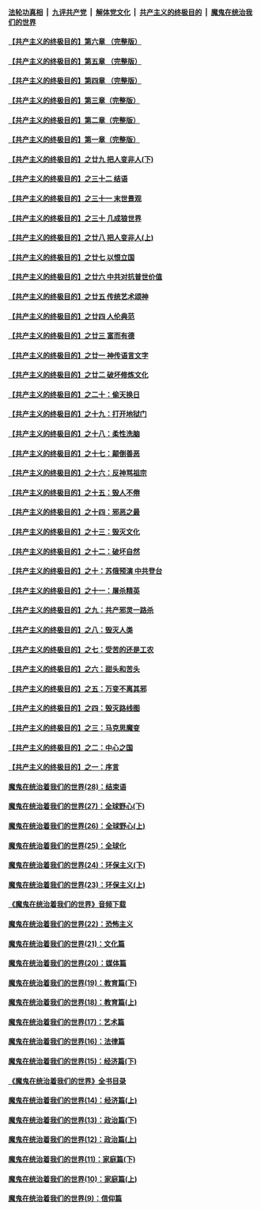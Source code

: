 ####  [法轮功真相](../../../../basic/blob/master/README.md?t=09290600) &nbsp;|&nbsp; [九评共产党](../../../../9ping.md/blob/master/README.md?t=09290600) &nbsp;|&nbsp; [解体党文化](../../../../jtdwh.md/blob/master/README.md?t=09290600)  &nbsp;|&nbsp; [共产主义的终极目的](../../../../gczydzjmd.md/blob/master/README.md?t=09290600) &nbsp;|&nbsp; [魔鬼在统治我们的世界](../../../../mgztzwmdsj.md/blob/master/README.md?t=09290600) 

#### [【共产主义的终极目的】第六章 （完整版）](../pages/nsc422/n11428913.md?t=09290600) 

#### [【共产主义的终极目的】第五章 （完整版）](../pages/nsc422/n11428912.md?t=09290600) 

#### [【共产主义的终极目的】第四章 （完整版）](../pages/nsc422/n11428907.md?t=09290600) 

#### [【共产主义的终极目的】第三章（完整版）](../pages/nsc422/n11428848.md?t=09290600) 

#### [【共产主义的终极目的】第二章（完整版）](../pages/nsc422/n11428831.md?t=09290600) 

#### [【共产主义的终极目的】第一章（完整版）](../pages/nsc422/n11417651.md?t=09290600) 

#### [【共产主义的终极目的】之廿九 把人变非人(下)](../pages/nsc422/n11344140.md?t=09290600) 

#### [【共产主义的终极目的】之三十二 结语](../pages/nsc422/n11360535.md?t=09290600) 

#### [【共产主义的终极目的】之三十一 末世景观](../pages/nsc422/n11351129.md?t=09290600) 

#### [【共产主义的终极目的】之三十 几成狼世界](../pages/nsc422/n11348280.md?t=09290600) 

#### [【共产主义的终极目的】之廿八 把人变非人(上)](../pages/nsc422/n11340492.md?t=09290600) 

#### [【共产主义的终极目的】之廿七 以恨立国](../pages/nsc422/n11336944.md?t=09290600) 

#### [【共产主义的终极目的】之廿六 中共对抗普世价值](../pages/nsc422/n11324785.md?t=09290600) 

#### [【共产主义的终极目的】之廿五 传统艺术颂神](../pages/nsc422/n11296396.md?t=09290600) 

#### [【共产主义的终极目的】之廿四 人伦典范](../pages/nsc422/n11296397.md?t=09290600) 

#### [【共产主义的终极目的】之廿三 富而有德](../pages/nsc422/n11283598.md?t=09290600) 

#### [【共产主义的终极目的】之廿一 神传语言文字](../pages/nsc422/n11263265.md?t=09290600) 

#### [【共产主义的终极目的】之廿二 破坏修炼文化](../pages/nsc422/n11245728.md?t=09290600) 

#### [【共产主义的终极目的】之二十：偷天换日](../pages/nsc422/n11238846.md?t=09290600) 

#### [【共产主义的终极目的】之十九：打开地狱门](../pages/nsc422/n11206376.md?t=09290600) 

#### [【共产主义的终极目的】之十八：柔性洗脑](../pages/nsc422/n11199994.md?t=09290600) 

#### [【共产主义的终极目的】之十七：颠倒善恶](../pages/nsc422/n11179782.md?t=09290600) 

#### [【共产主义的终极目的】之十六：反神骂祖宗](../pages/nsc422/n11166798.md?t=09290600) 

#### [【共产主义的终极目的】之十五：毁人不倦](../pages/nsc422/n11166792.md?t=09290600) 

#### [【共产主义的终极目的】之十四：邪恶之最](../pages/nsc422/n11150249.md?t=09290600) 

#### [【共产主义的终极目的】之十三：毁灭文化](../pages/nsc422/n11135227.md?t=09290600) 

#### [【共产主义的终极目的】之十二：破坏自然](../pages/nsc422/n11135214.md?t=09290600) 

#### [【共产主义的终极目的】之十：苏俄预演 中共登台](../pages/nsc422/n11118424.md?t=09290600) 

#### [【共产主义的终极目的】之十一：屠杀精英](../pages/nsc422/n11118442.md?t=09290600) 

#### [【共产主义的终极目的】之九：共产邪灵一路杀](../pages/nsc422/n11114139.md?t=09290600) 

#### [【共产主义的终极目的】之八：毁灭人类](../pages/nsc422/n11108503.md?t=09290600) 

#### [【共产主义的终极目的】之七：受苦的还是工农](../pages/nsc422/n11101809.md?t=09290600) 

#### [【共产主义的终极目的】之六：甜头和苦头](../pages/nsc422/n11096971.md?t=09290600) 

#### [【共产主义的终极目的】之五：万变不离其邪](../pages/nsc422/n11091285.md?t=09290600) 

#### [【共产主义的终极目的】之四：毁灭路线图](../pages/nsc422/n11086284.md?t=09290600) 

#### [【共产主义的终极目的】之三：马克思魔变](../pages/nsc422/n11061941.md?t=09290600) 

#### [【共产主义的终极目的】之二：中心之国](../pages/nsc422/n11047728.md?t=09290600) 

#### [【共产主义的终极目的】之一：序言](../pages/nsc422/n11086077.md?t=09290600) 

#### [魔鬼在统治着我们的世界(28)：结束语](../pages/nsc422/n10936246.md?t=09290600) 

#### [魔鬼在统治着我们的世界(27)：全球野心(下)](../pages/nsc422/n10928319.md?t=09290600) 

#### [魔鬼在统治着我们的世界(26)：全球野心(上)](../pages/nsc422/n10900318.md?t=09290600) 

#### [魔鬼在统治着我们的世界(25)：全球化](../pages/nsc422/n10788205.md?t=09290600) 

#### [魔鬼在统治着我们的世界(24)：环保主义(下)](../pages/nsc422/n10695307.md?t=09290600) 

#### [魔鬼在统治着我们的世界(23)：环保主义(上)](../pages/nsc422/n10688613.md?t=09290600) 

#### [《魔鬼在统治着我们的世界》音频下载](../pages/nsc422/n10635553.md?t=09290600) 

#### [魔鬼在统治着我们的世界(22)：恐怖主义](../pages/nsc422/n10614727.md?t=09290600) 

#### [魔鬼在统治着我们的世界(21)：文化篇](../pages/nsc422/n10597706.md?t=09290600) 

#### [魔鬼在统治着我们的世界(20)：媒体篇](../pages/nsc422/n10586579.md?t=09290600) 

#### [魔鬼在统治着我们的世界(19)：教育篇(下)](../pages/nsc422/n10564808.md?t=09290600) 

#### [魔鬼在统治着我们的世界(18)：教育篇(上)](../pages/nsc422/n10526970.md?t=09290600) 

#### [魔鬼在统治着我们的世界(17)：艺术篇](../pages/nsc422/n10499093.md?t=09290600) 

#### [魔鬼在统治着我们的世界(16)：法律篇](../pages/nsc422/n10485969.md?t=09290600) 

#### [魔鬼在统治着我们的世界(15)：经济篇(下)](../pages/nsc422/n10469975.md?t=09290600) 

#### [《魔鬼在统治着我们的世界》全书目录](../pages/nsc422/n10464261.md?t=09290600) 

#### [魔鬼在统治着我们的世界(14)：经济篇(上)](../pages/nsc422/n10457370.md?t=09290600) 

#### [魔鬼在统治着我们的世界(13)：政治篇(下)](../pages/nsc422/n10448270.md?t=09290600) 

#### [魔鬼在统治着我们的世界(12)：政治篇(上)](../pages/nsc422/n10444576.md?t=09290600) 

#### [魔鬼在统治着我们的世界(11)：家庭篇(下)](../pages/nsc422/n10440961.md?t=09290600) 

#### [魔鬼在统治着我们的世界(10)：家庭篇(上)](../pages/nsc422/n10435448.md?t=09290600) 

#### [魔鬼在统治着我们的世界(9)：信仰篇](../pages/nsc422/n10432159.md?t=09290600) 

